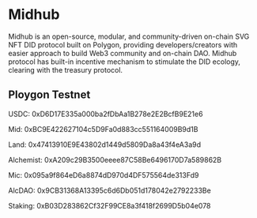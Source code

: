 # Midhub

Midhub is an open-source, modular, and community-driven on-chain SVG NFT DID protocol built on Polygon, providing developers/creators with easier approach to build Web3 community and on-chain DAO. Midhub protocol has built-in incentive mechanism to stimulate the DID ecology, clearing with the treasury protocol.

## Ploygon Testnet

USDC: 0xD6D17E335a000ba2fDbAa1B278e2E2BcfB9E21e6

Mid: 0xBC9E422627104c5D9Fa0d883cc551164009B9d1B

Land: 0x47413910E9E43802d1449d5809Da8a43f4eA3a9d

Alchemist: 0xA209c29B3500eeee87C58Be6496170D7a589862B

Mic: 0x095a9f864eD6a8874dD970d4DF575564de313Fd9

AlcDAO: 0x9CB31368A13395c6d6Db051d178042e2792233Be

Staking: 0xB03D283862Cf32F99CE8a3f418f2699D5b04e078
